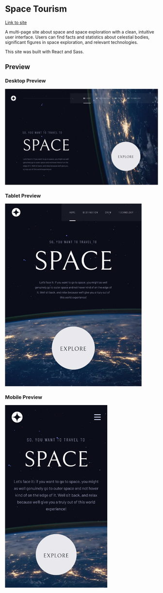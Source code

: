 # Space Tourism

[Link to site](venusy.github.io/space-tourism/)

A multi-page site about space and space exploration with a clean, intuitive 
user interface. Users can find facts and statistics about celestial bodies, 
significant figures in space exploration, and relevant technologies.

This site was built with React and Sass.

## Preview

### Desktop Preview
<img src="./assets/readme-images/desktop-preview.png" alt="Desktop preview" />

### Tablet Preview
<img height="600" src="./assets/readme-images/tablet-preview.png" alt="Tablet preview" />

### Mobile Preview
<img height="600" src="./assets/readme-images/mobile-preview.png" alt="Mobile preview" />
